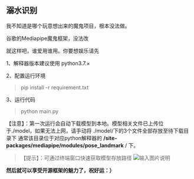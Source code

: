 ## 溺水识别

我不知道是哪个玩意想出来的魔鬼项目，根本没法做。

谷歌的Mediapipe魔鬼框架，没法改

就这样吧，谁爱用谁用。你要想娱乐请先


1、解释器版本建议使用 python3.7.×

2、配置运行环境

> pip install -r requirement.txt

3、运行代码

> python main.py

【注意】：第一次运行会自动下载模型到本地。模型相关文件已上传位于./model，如果无法上网，请手动将 ./model/下的3个文件全部存放至待下载目录下
通常该目录位于对应python解释器的  **/site-packages/mediapipe/modules/pose_landmark** / 下。
> 【提示】：可通过终端窗口快速获取模型存放路径
![输入图片说明](https://images.gitee.com/uploads/images/2021/1017/012257_f87f0f0f_7408810.png "屏幕截图.png")



 **然后就可以享受开源框架的魅力了，祝好运：）** 

